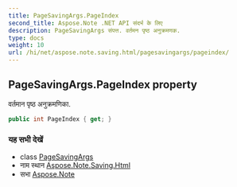 ```yaml
---
title: PageSavingArgs.PageIndex
second_title: Aspose.Note .NET API संदर्भ के लिए
description: PageSavingArgs संपत्त. वर्तमन पृष्ठ अनुक्रमणक.
type: docs
weight: 10
url: /hi/net/aspose.note.saving.html/pagesavingargs/pageindex/
---
```

## PageSavingArgs.PageIndex property

वर्तमान पृष्ठ अनुक्रमणिका.

```csharp
public int PageIndex { get; }
```

### यह सभी देखें

* class [PageSavingArgs](../)
* नाम स्थान [Aspose.Note.Saving.Html](../../pagesavingargs/)
* सभा [Aspose.Note](../../../)


